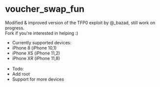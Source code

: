 # voucher_swap_fun
Modified &amp; improved version of the TFP0 exploit by @_bazad, still work on progress. <br>
Fork if you're interested in helping :)
<br>
- Currently supported devices:
- iPhone 8 (iPhone 10,1)
- iPhone XS (iPhone 11,2)
- iPhone XR (iPhone 11,8)
&nbsp;<br>
&nbsp;<br>
- Todo:
- Add root
- Support for more devices
